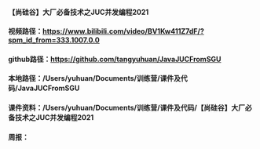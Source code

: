 
#### 【尚硅谷】大厂必备技术之JUC并发编程2021
#### 视频路径：https://www.bilibili.com/video/BV1Kw411Z7dF/?spm_id_from=333.1007.0.0
#### github路径：https://github.com/tangyuhuan/JavaJUCFromSGU
#### 本地路径：/Users/yuhuan/Documents/训练营/课件及代码/JavaJUCFromSGU
#### 课件资料：/Users/yuhuan/Documents/训练营/课件及代码/【尚硅谷】大厂必备技术之JUC并发编程2021
#### 周报：